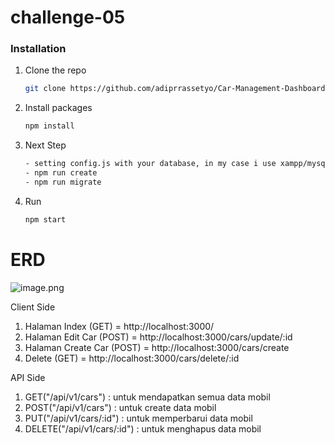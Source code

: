 # challenge-05

### Installation

1. Clone the repo
   ```sh
   git clone https://github.com/adiprrassetyo/Car-Management-Dashboard.git
   ```
2. Install packages
   ```sh
   npm install
   ```
3. Next Step

   ```sh
   - setting config.js with your database, in my case i use xampp/mysql
   - npm run create
   - npm run migrate
   ```

4. Run
   ```sh
   npm start
# ERD
![image.png](erd.png)

Client Side
1. Halaman Index (GET) = http://localhost:3000/
2. Halaman Edit Car (POST) = http://localhost:3000/cars/update/:id
3. Halaman Create Car (POST) = http://localhost:3000/cars/create
4. Delete (GET) = http://localhost:3000/cars/delete/:id

API Side
1. GET("/api/v1/cars") : untuk mendapatkan semua data mobil 
2. POST("/api/v1/cars") : untuk create data mobil 
3. PUT("/api/v1/cars/:id") : untuk memperbarui data mobil 
4. DELETE("/api/v1/cars/:id") : untuk menghapus data mobil
